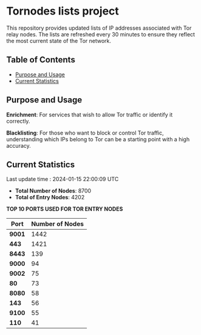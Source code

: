 # Tornodes lists project

This repository provides updated lists of IP addresses associated with Tor relay nodes. The lists are refreshed every 30 minutes to ensure they reflect the most current state of the Tor network.

## Table of Contents

- [Purpose and Usage](#purpose-and-usage)
- [Current Statistics](#current-statistics)


## Purpose and Usage

**Enrichment**: For services that wish to allow Tor traffic or identify it correctly.

**Blacklisting**: For those who want to block or control Tor traffic, understanding which IPs belong to Tor can be a starting point with a high accuracy.

## Current Statistics

Last update time : 2024-01-15 22:00:09 UTC

- **Total Number of Nodes**: 8700
- **Total of Entry Nodes**: 4202

**TOP 10 PORTS USED FOR TOR ENTRY NODES**

| **Port** | **Number of Nodes** |
|------|-----------------|
| **9001**   | 1442  |
| **443**   | 1421  |
| **8443**   | 139  |
| **9000**   | 94  |
| **9002**   | 75  |
| **80**   | 73  |
| **8080**   | 58  |
| **143**   | 56  |
| **9100**   | 55  |
| **110**   | 41  |

